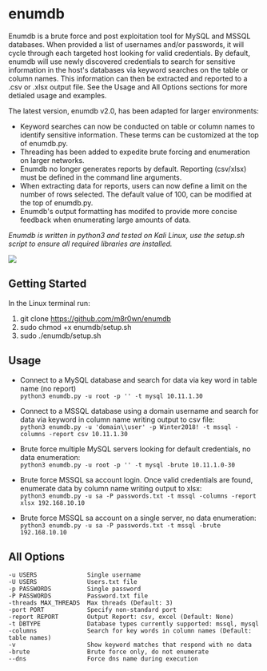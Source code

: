 # enumdb
Enumdb is a brute force and post exploitation tool for MySQL and MSSQL databases. When provided a list of usernames and/or passwords, it will cycle through each targeted host looking for valid credentials. By default, enumdb will use newly discovered credentials to search for sensitive information in the host's databases via keyword searches on the table or column names. This information can then be extracted and reported to a .csv or .xlsx output file. See the Usage and All Options sections for more detialed usage and examples.

The latest version, enumdb v2.0, has been adapted for larger environments:
* Keyword searches can now be conducted on table or column names to identify sensitive information. These terms can be customized at the top of enumdb.py.
* Threading has been added to expedite brute forcing and enumeration on larger networks.
* Enumdb no longer generates reports by default. Reporting (csv/xlsx) must be defined in the command line arguments.
* When extracting data for reports, users can now define a limit on the number of rows selected. The default value of 100, can be modified at the top of enumdb.py.
* Enumdb's output formatting has modifed to provide more concise feedback when enumerating large amounts of data.

*Enumdb is written in python3 and tested on Kali Linux, use the setup.sh script to ensure all required libraries are installed.*

![](https://user-images.githubusercontent.com/13889819/35242124-ad8e3d9e-ff86-11e7-8f50-bfe2f20160cd.gif)

## Getting Started
In the Linux terminal run:
1. git clone https://github.com/m8r0wn/enumdb
2. sudo chmod +x enumdb/setup.sh
3. sudo ./enumdb/setup.sh

## Usage
* Connect to a MySQL database and search for data via key word in table name (no report)<br>
`python3 enumdb.py -u root -p '' -t mysql 10.11.1.30`

* Connect to a MSSQL database using a domain username and search for data via keyword in column name writing output to csv file:<br>
`python3 enumdb.py -u 'domain\\user' -p Winter2018! -t mssql -columns -report csv 10.11.1.30`

* Brute force multiple MySQL servers looking for default credentials, no data enumeration:<br>
`python3 enumdb.py -u root -p '' -t mysql -brute 10.11.1.0-30`

* Brute force MSSQL sa account login. Once valid credentials are found, enumerate data by column name writing output to xlsx:<br>
`python3 enumdb.py -u sa -P passwords.txt -t mssql -columns -report xlsx 192.168.10.10`

* Brute force MSSQL sa account on a single server, no data enumeration:<br>
`python3 enumdb.py -u sa -P passwords.txt -t mssql -brute 192.168.10.10`

## All Options
    -u USERS              Single username
    -U USERS              Users.txt file
    -p PASSWORDS          Single password
    -P PASSWORDS          Password.txt file
    -threads MAX_THREADS  Max threads (Default: 3)
    -port PORT            Specify non-standard port
    -report REPORT        Output Report: csv, excel (Default: None)
    -t DBTYPE             Database types currently supported: mssql, mysql
    -columns              Search for key words in column names (Default: table names)
    -v                    Show keyword matches that respond with no data
    -brute                Brute force only, do not enumerate
    --dns                 Force dns name during execution

